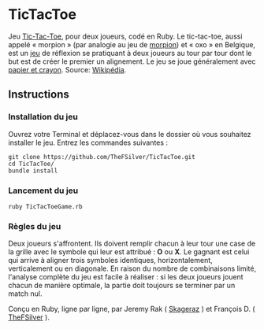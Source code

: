 # TicTacToe

Jeu <a href="https://fr.wikipedia.org/wiki/Tic-tac-toe">Tic-Tac-Toe</a>, pour deux joueurs, codé en Ruby.
Le tic-tac-toe, aussi appelé « morpion » (par analogie au jeu de <a href="https://fr.wikipedia.org/wiki/Morpion_(jeu)">morpion</a>) et « oxo » en Belgique, est un <a href="https://fr.wikipedia.org/wiki/Jeu">jeu</a> de réflexion se pratiquant à deux joueurs au tour par tour dont le but est de créer le premier un alignement. Le jeu se joue généralement avec <a href="https://fr.wikipedia.org/wiki/Jeu_de_papier_et_crayon">papier et crayon</a>. 
Source: <a href="https://fr.wikipedia.org/wiki/Wikip%C3%A9dia:Accueil_principal">Wikipédia</a>.

## Instructions ##

### Installation du jeu ###

Ouvrez votre Terminal et déplacez-vous dans le dossier où vous souhaitez installer le jeu.
Entrez les commandes suivantes :
```
git clone https://github.com/TheFSilver/TicTacToe.git
cd TicTacToe/
bundle install
```

### Lancement du jeu ###
```
ruby TicTacToeGame.rb
```
### Règles du jeu ###

Deux joueurs s'affrontent.
Ils doivent remplir chacun à leur tour une case de la grille avec le symbole qui leur est attribué : <b>O</b> ou <b>X</b>.
Le gagnant est celui qui arrive à aligner trois symboles identiques, horizontalement, verticalement ou en diagonale.
En raison du nombre de combinaisons limité, l'analyse complète du jeu est facile à réaliser : si les deux joueurs jouent chacun de manière optimale, la partie doit toujours se terminer par un match nul. 


Conçu en Ruby, ligne par ligne, par Jeremy Rak ( <a href="https://github.com/skageraz">Skageraz</a> ) et François D. ( <a href="https://github.com/TheFSilver">TheFSilver</a> ).
